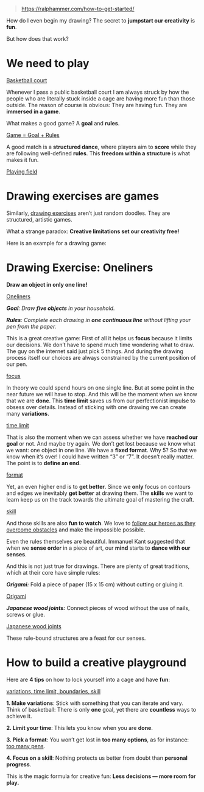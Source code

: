 
> https://ralphammer.com/how-to-get-started/

How do I even begin my drawing? The secret to **jumpstart our creativity** is **fun**.

But how does that work?

# **We need to play**

[Basketball court](https://i0.wp.com/ralphammer.com/wp-content/uploads/2023/11/cage2-13.gif?resize=500%2C241&ssl=1)

Whenever I pass a public basketball court I am always struck by how the people who are literally stuck inside a cage are having more fun than those outside. The reason of course is obvious: They are having fun. They are **immersed in a game**.

What makes a good game? A **goal** and **rules**.

[Game = Goal + Rules](https://i0.wp.com/ralphammer.com/wp-content/uploads/2023/11/rulesgoal2.gif?resize=360%2C84&ssl=1)

A good match is a **structured dance**, where players aim to **score** while they are following well-defined **rules**. This **freedom within a structure** is what makes it fun.

[Playing field](https://i0.wp.com/ralphammer.com/wp-content/uploads/2023/11/field5-1.gif?resize=340%2C194&ssl=1)

# **Drawing exercises are games**

Similarly, [drawing exercises](https://ralphammer.com/a-quick-beginners-guide-to-drawing/) aren’t just random doodles. They are structured, artistic games.

What a strange paradox: **Creative limitations set our creativity free!**

Here is an example for a drawing game:

# **Drawing Exercise: Oneliners**

**Draw an object in only one line!**

[Oneliners](https://i0.wp.com/ralphammer.com/wp-content/uploads/2023/11/OneLiners-2.gif?resize=360%2C270&ssl=1)

**_Goal_**_: Draw_ **_five objects_** _in your household._

**_Rules_**_: Complete each drawing in_ **_one continuous line_** _without lifting your pen from the paper._

This is a great creative game: First of all it helps us **focus** because it limits our decisions. We don’t have to spend much time wondering what to draw. The guy on the internet said just pick 5 things. And during the drawing process itself our choices are always constrained by the current position of our pen.

[focus](https://i0.wp.com/ralphammer.com/wp-content/uploads/2023/11/focus2.gif?resize=220%2C100&ssl=1)

In theory we could spend hours on one single line. But at some point in the near future we will have to stop. And this will be the moment when we know that we are **done**. This **time limit** saves us from our perfectionist impulse to obsess over details. Instead of sticking with one drawing we can create many **variations**.

[time limit](https://i0.wp.com/ralphammer.com/wp-content/uploads/2023/11/timeline2.gif?resize=220%2C100&ssl=1)

That is also the moment when we can assess whether we have **reached our goal** or not. And maybe try again. We don’t get lost because we know what we want: one object in one line. We have a **fixed format**. Why 5? So that we know when it’s over! I could have written “3” or “7”. It doesn’t really matter. The point is to **define an end**.

[format](https://i0.wp.com/ralphammer.com/wp-content/uploads/2023/11/format2.gif?resize=220%2C100&ssl=1)

Yet, an even higher end is to **get better**. Since we **only** focus on contours and edges we inevitably **get better** at drawing them. The **skills** we want to learn keep us on the track towards the ultimate goal of mastering the craft.

[skill](https://i0.wp.com/ralphammer.com/wp-content/uploads/2023/11/skill3.gif?resize=220%2C100&ssl=1)

And those skills are also **fun to watch**. We love to [follow our heroes as they overcome obstacles](https://ralphammer.com/is-perfection-boring/) and make the impossible possible.

Even the rules themselves are beautiful. Immanuel Kant suggested that when we **sense order** in a piece of art, our **mind** starts to **dance with our senses**.

And this is not just true for drawings. There are plenty of great traditions, which at their core have simple rules:

**_Origami:_** Fold a piece of paper (15 x 15 cm) without cutting or gluing it.

[Origami](https://i0.wp.com/ralphammer.com/wp-content/uploads/2023/11/origami2-1.gif?resize=240%2C214&ssl=1)

**_Japanese wood joints:_** Connect pieces of wood without the use of nails, screws or glue.

[Japanese wood joints](https://i0.wp.com/ralphammer.com/wp-content/uploads/2023/11/joints2-1.gif?resize=360%2C203&ssl=1)

These rule-bound structures are a feast for our senses.

# **How to build a creative playground**

Here are **4 tips** on how to lock yourself into a cage and have **fun**:

[variations, time limit, boundaries, skill](https://i0.wp.com/ralphammer.com/wp-content/uploads/2023/11/variationstimelimitboundariesskill-1.gif?resize=600%2C144&ssl=1)

**1. Make variations**: Stick with something that you can iterate and vary. Think of basketball: There is only **one** goal, yet there are **countless** ways to achieve it.

**2. Limit your time**: This lets you know when you are **done**.

**3. Pick a format**: You won’t get lost in **too many options**, as for instance: [too many pens](https://ralphammer.com/the-perfect-drawing-tool/).

**4. Focus on a skill**: Nothing protects us better from doubt than **personal progress**.

This is the magic formula for creative fun: **Less decisions — more room for play.**
